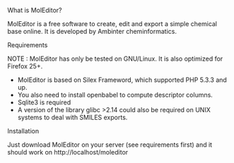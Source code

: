 What is MolEditor?

MolEditor is a free software to create, edit and export a simple chemical base online. It is developed by Ambinter cheminformatics.

Requirements

NOTE : MolEditor has only be tested on GNU/Linux. It is also optimized for Firefox 25+. 

- MolEditor is based on Silex Frameword, which supported PHP 5.3.3 and up.
- You also need to install openbabel to compute descriptor columns.
- Sqlite3 is required
- A version of the library glibc >2.14 could also be required on UNIX systems to deal with SMILES exports. 

Installation

Just download MolEditor on your server (see requirements first) and it should work on http://localhost/moleditor
